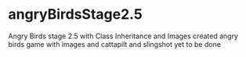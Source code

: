 # angryBirdsStage2.5
Angry Birds stage 2.5 with Class Inheritance and Images
created angry birds game with images and cattapilt and slingshot yet to be done